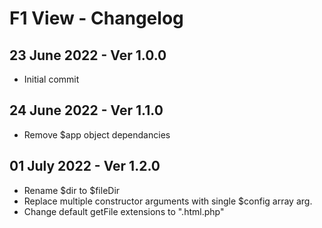 # F1 View - Changelog

## 23 June 2022 - Ver 1.0.0
  - Initial commit

## 24 June 2022 - Ver 1.1.0
  - Remove $app object dependancies

## 01 July 2022 - Ver 1.2.0
  - Rename $dir to $fileDir
  - Replace multiple constructor arguments with single $config array arg.
  - Change default getFile extensions to ".html.php"